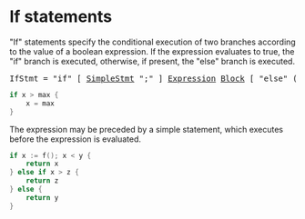 # If statements

"If" statements specify the conditional execution of two branches according to the value of a boolean expression. If the expression evaluates to true, the "if" branch is executed, otherwise, if present, the "else" branch is executed.

<pre>
<a id="IfStmt">IfStmt</a> = "if" [ <a href="/Statements/#SimpleStmt">SimpleStmt</a> ";" ] <a href="/Expressions/operators.html#Expression">Expression</a> <a href="/Blocks/#Block">Block</a> [ "else" ( <a href="#IfStmt">IfStmt</a> | <a href="/Blocks/#Block">Block</a> ) ] .
</pre>

```go
if x > max {
	x = max
}
```

The expression may be preceded by a simple statement, which executes before the expression is evaluated.

```go
if x := f(); x < y {
	return x
} else if x > z {
	return z
} else {
	return y
}
```
